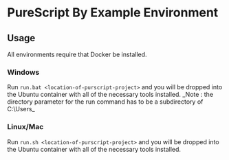 # PureScript By Example Environment

## Usage

All environments require that Docker be installed.

### Windows

Run `run.bat <location-of-purscript-project>` and you will be dropped into the Ubuntu container with all of the necessary tools installed. _Note : the directory parameter for the run command has to be a subdirectory of C:\Users\_

### Linux/Mac

Run `run.sh <location-of-purscript-project>` and you will be dropped into the Ubuntu container with all of the necessary tools installed.